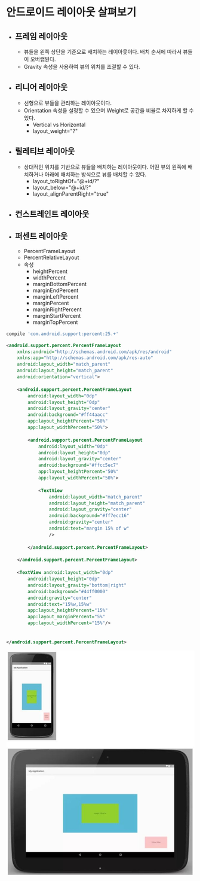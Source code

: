 # 안드로이드 레이아웃 살펴보기 #
- ## 프레임 레이아웃 ##
	- 뷰들을 왼쪽 상단을 기준으로 배치하는 레이아웃이다. 배치 순서에 따라서 뷰들이 오버랩된다.
	- Gravity 속성을 사용하여 뷰의 위치를 조절할 수 있다.
- ## 리니어 레이아웃 ##
	- 선형으로 뷰들을 관리하는 레이아웃이다.
	- Orientation 속성을 설정할 수 있으며 Weight로 공간을 비율로 차지하게 할 수 있다.
		- Vertical vs Horizontal
		- layout_weight="?"
- ## 릴레티브 레이아웃 ##
	- 상대적인 위치를 기반으로 뷰들을 배치하는 레이아웃이다. 어떤 뷰의 왼쪽에 배치하거나 아래에 배치하는 방식으로 뷰를 배치할 수 있다.
		- layout_toRightOf="@+id/?"
		- layout_below="@+id/?"
		- layout_alignParentRight="true"
- ## 컨스트레인트 레이아웃 ##

- ## 퍼센트 레이아웃 ##
	- PercentFrameLayout
	- PercentRelativeLayout
	- 속성
		- heightPercent
		- widthPercent
		- marginBottomPercent
		- marginEndPercent
		- marginLeftPercent
		- marginPercent
		- marginRightPercent
		- marginStartPercent
		- marginTopPercent
```gradle
compile 'com.android.support:percent:25.+'
```
```xml
<android.support.percent.PercentFrameLayout
    xmlns:android="http://schemas.android.com/apk/res/android"
    xmlns:app="http://schemas.android.com/apk/res-auto"
    android:layout_width="match_parent"
    android:layout_height="match_parent"
    android:orientation="vertical">

    <android.support.percent.PercentFrameLayout
        android:layout_width="0dp"
        android:layout_height="0dp"
        android:layout_gravity="center"
        android:background="#ff44aacc"
        app:layout_heightPercent="50%"
        app:layout_widthPercent="50%">

        <android.support.percent.PercentFrameLayout
            android:layout_width="0dp"
            android:layout_height="0dp"
            android:layout_gravity="center"
            android:background="#ffcc5ec7"
            app:layout_heightPercent="50%"
            app:layout_widthPercent="50%">

            <TextView
                android:layout_width="match_parent"
                android:layout_height="match_parent"
                android:layout_gravity="center"
                android:background="#ff7ecc16"
                android:gravity="center"
                android:text="margin 15% of w"
                />

        </android.support.percent.PercentFrameLayout>

    </android.support.percent.PercentFrameLayout>

    <TextView android:layout_width="0dp"
        android:layout_height="0dp"
        android:layout_gravity="bottom|right"
        android:background="#44ff0000"
        android:gravity="center"
        android:text="15%w,15%w"
        app:layout_heightPercent="15%"
        app:layout_marginPercent="5%"
        app:layout_widthPercent="15%"/>


</android.support.percent.PercentFrameLayout>
```
![PercentLayout](PercentLayout.JPG)
